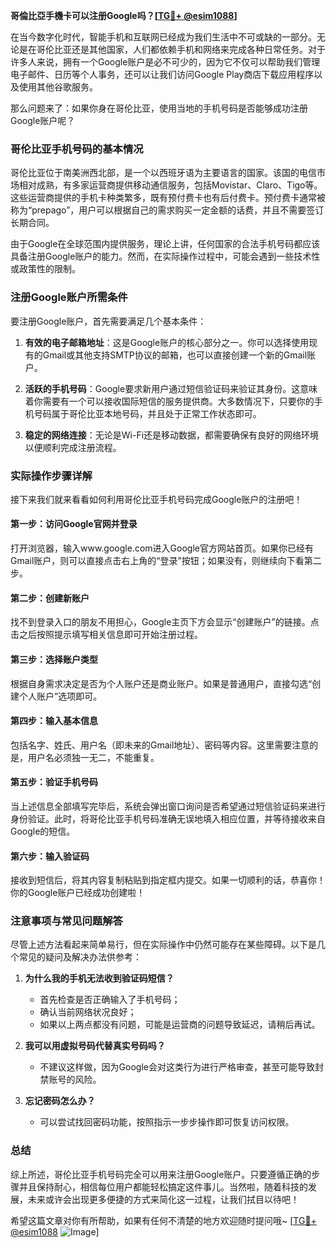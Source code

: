 **哥倫比亞手機卡可以注册Google吗？[[TG💪+ @esim1088](https://t.me/s/esim1088)]**

在当今数字化时代，智能手机和互联网已经成为我们生活中不可或缺的一部分。无论是在哥伦比亚还是其他国家，人们都依赖手机和网络来完成各种日常任务。对于许多人来说，拥有一个Google账户是必不可少的，因为它不仅可以帮助我们管理电子邮件、日历等个人事务，还可以让我们访问Google Play商店下载应用程序以及使用其他谷歌服务。

那么问题来了：如果你身在哥伦比亚，使用当地的手机号码是否能够成功注册Google账户呢？

### 哥伦比亚手机号码的基本情况

哥伦比亚位于南美洲西北部，是一个以西班牙语为主要语言的国家。该国的电信市场相对成熟，有多家运营商提供移动通信服务，包括Movistar、Claro、Tigo等。这些运营商提供的手机卡种类繁多，既有预付费卡也有后付费卡。预付费卡通常被称为“prepago”，用户可以根据自己的需求购买一定金额的话费，并且不需要签订长期合同。

由于Google在全球范围内提供服务，理论上讲，任何国家的合法手机号码都应该具备注册Google账户的能力。然而，在实际操作过程中，可能会遇到一些技术性或政策性的限制。

### 注册Google账户所需条件

要注册Google账户，首先需要满足几个基本条件：

1. **有效的电子邮箱地址**：这是Google账户的核心部分之一。你可以选择使用现有的Gmail或其他支持SMTP协议的邮箱，也可以直接创建一个新的Gmail账户。
   
2. **活跃的手机号码**：Google要求新用户通过短信验证码来验证其身份。这意味着你需要有一个可以接收国际短信的服务提供商。大多数情况下，只要你的手机号码属于哥伦比亚本地号码，并且处于正常工作状态即可。

3. **稳定的网络连接**：无论是Wi-Fi还是移动数据，都需要确保有良好的网络环境以便顺利完成注册流程。

### 实际操作步骤详解

接下来我们就来看看如何利用哥伦比亚手机号码完成Google账户的注册吧！

#### 第一步：访问Google官网并登录
打开浏览器，输入www.google.com进入Google官方网站首页。如果你已经有Gmail账户，则可以直接点击右上角的“登录”按钮；如果没有，则继续向下看第二步。

#### 第二步：创建新账户
找不到登录入口的朋友不用担心，Google主页下方会显示“创建账户”的链接。点击之后按照提示填写相关信息即可开始注册过程。

#### 第三步：选择账户类型
根据自身需求决定是否为个人账户还是商业账户。如果是普通用户，直接勾选“创建个人账户”选项即可。

#### 第四步：输入基本信息
包括名字、姓氏、用户名（即未来的Gmail地址）、密码等内容。这里需要注意的是，用户名必须独一无二，不能重复。

#### 第五步：验证手机号码
当上述信息全部填写完毕后，系统会弹出窗口询问是否希望通过短信验证码来进行身份验证。此时，将哥伦比亚手机号码准确无误地填入相应位置，并等待接收来自Google的短信。

#### 第六步：输入验证码
接收到短信后，将其内容复制粘贴到指定框内提交。如果一切顺利的话，恭喜你！你的Google账户已经成功创建啦！

### 注意事项与常见问题解答

尽管上述方法看起来简单易行，但在实际操作中仍然可能存在某些障碍。以下是几个常见的疑问及解决办法供参考：

1. **为什么我的手机无法收到验证码短信？**
   - 首先检查是否正确输入了手机号码；
   - 确认当前网络状况良好；
   - 如果以上两点都没有问题，可能是运营商的问题导致延迟，请稍后再试。

2. **我可以用虚拟号码代替真实号码吗？**
   - 不建议这样做，因为Google会对这类行为进行严格审查，甚至可能导致封禁账号的风险。

3. **忘记密码怎么办？**
   - 可以尝试找回密码功能，按照指示一步步操作即可恢复访问权限。

### 总结

综上所述，哥伦比亚手机号码完全可以用来注册Google账户。只要遵循正确的步骤并且保持耐心，相信每位用户都能轻松搞定这件事儿。当然啦，随着科技的发展，未来或许会出现更多便捷的方式来简化这一过程，让我们拭目以待吧！

希望这篇文章对你有所帮助，如果有任何不清楚的地方欢迎随时提问哦~ [[TG💪+ @esim1088](https://t.me/s/esim1088) ![Image](https://i.postimg.cc/4NQfJmqS/Snipaste-2025-05-13-00-14-12.png)]